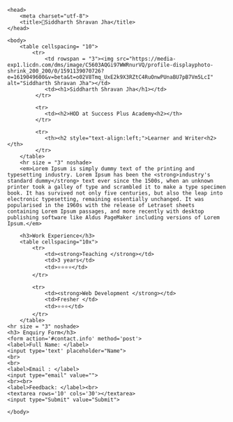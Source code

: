 <!DOCTYPE>
<html>

    <head>
        <meta charset="utf-8">
        <title>🤵Siddharth Shravan Jha</title>
    </head>

    <body>
        <table cellspacing= "10">
            <tr>
                <td rowspan = "3"><img src="https://media-exp1.licdn.com/dms/image/C5603AQGi97WWRnurVQ/profile-displayphoto-shrink_200_200/0/1591139070726?e=1619049600&v=beta&t=o02V8Tmq_UxE2k9X3RZtC4RuOnwPUnaBU7pB7Vm5LcI" alt="Siddharth Shravan Jha"></td>
                <td><h1>Siddharth Shravan Jha</h1></td>
             </tr>

             <tr>
                <td><h2>HOD at Success Plus Academy<h2></th>
             </tr>

             <tr>
                <th><h2 style="text-align:left;">Learner and Writer<h2></th>
             </tr>
        </table>       
        <hr size = "3" noshade>
        <em>Lorem Ipsum is simply dummy text of the printing and typesetting industry. Lorem Ipsum has been the <strong>industry's standard dummy</strong> text ever since the 1500s, when an unknown printer took a galley of type and scrambled it to make a type specimen book. It has survived not only five centuries, but also the leap into electronic typesetting, remaining essentially unchanged. It was popularised in the 1960s with the release of Letraset sheets containing Lorem Ipsum passages, and more recently with desktop publishing software like Aldus PageMaker including versions of Lorem Ipsum.</em>
        
        <h3>Work Experience</h3>
        <table cellspacing="10x">
            <tr>
                <td><strong>Teaching </strong></td>
                <td>3 years</td>
                <td>⭐⭐⭐⭐</td>
            </tr>

            <tr>
                <td><strong>Web Development </strong></td>
                <td>Fresher </td>
                <td>⭐⭐⭐</td>
            </tr>
        </table>
    <hr size = "3" noshade>
    <h3> Enquiry Form</h3>
    <form action='#contact.info' method='post'>
    <label>Full Name: </label>    
    <input type='text' placeholder="Name"> 
    <br>
    <br>
    <label>Email : </label>
    <input type="email" value="">
    <br><br>
    <label>Feedback: </label><br>
    <textarea rows='10' cols='30'></textarea>
    <input type="Submit" value="Submit">
    
  </form>

    </body>

</html>
